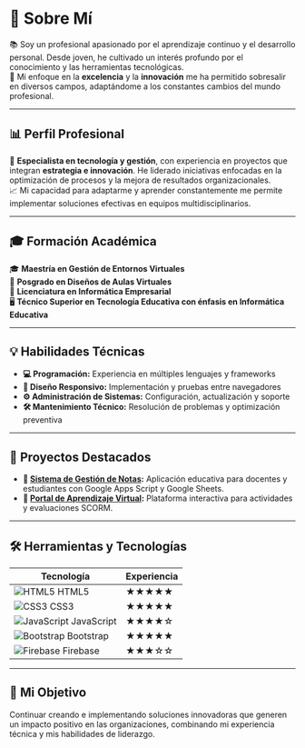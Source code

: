 # 💼 Sobre Mí  



📚 Soy un profesional apasionado por el aprendizaje continuo y el desarrollo personal. Desde joven, he cultivado un interés profundo por el conocimiento y las herramientas tecnológicas.  
🌟 Mi enfoque en la **excelencia** y la **innovación** me ha permitido sobresalir en diversos campos, adaptándome a los constantes cambios del mundo profesional.  

---

## 📊 Perfil Profesional  

🔧 **Especialista en tecnología y gestión**, con experiencia en proyectos que integran **estrategia e innovación**. He liderado iniciativas enfocadas en la optimización de procesos y la mejora de resultados organizacionales.  
📈 Mi capacidad para adaptarme y aprender constantemente me permite implementar soluciones efectivas en equipos multidisciplinarios.  

---

## 🎓 Formación Académica  

🎓 **Maestría en Gestión de Entornos Virtuales**  
📘 **Posgrado en Diseños de Aulas Virtuales**  
📗 **Licenciatura en Informática Empresarial**  
🖥️ **Técnico Superior en Tecnología Educativa con énfasis en Informática Educativa**  

---

## 💡 Habilidades Técnicas  

- **💻 Programación:** Experiencia en múltiples lenguajes y frameworks  
- **📱 Diseño Responsivo:** Implementación y pruebas entre navegadores  
- **⚙️ Administración de Sistemas:** Configuración, actualización y soporte  
- **🛠️ Mantenimiento Técnico:** Resolución de problemas y optimización preventiva  

---

## 📂 Proyectos Destacados  

- **📌 [Sistema de Gestión de Notas](https://github.com/usuario/sistema-notas):** Aplicación educativa para docentes y estudiantes con Google Apps Script y Google Sheets.  
- **📌 [Portal de Aprendizaje Virtual](https://github.com/usuario/portal-educativo):** Plataforma interactiva para actividades y evaluaciones SCORM.  

---

## 🛠️ Herramientas y Tecnologías  

| **Tecnología**        | **Experiencia**  |
|------------------------|------------------|
| ![HTML5](https://img.icons8.com/color/48/html-5.png) HTML5 | ★★★★★ |
| ![CSS3](https://img.icons8.com/color/48/css3.png) CSS3       | ★★★★★ |
| ![JavaScript](https://img.icons8.com/color/48/javascript.png) JavaScript | ★★★★☆ |
| ![Bootstrap](https://img.icons8.com/color/48/bootstrap.png) Bootstrap | ★★★★★ |
| ![Firebase](https://img.icons8.com/color/48/firebase.png) Firebase | ★★★☆☆ |

---

## 🎯 Mi Objetivo  

Continuar creando e implementando soluciones innovadoras que generen un impacto positivo en las organizaciones, combinando mi experiencia técnica y mis habilidades de liderazgo.  
